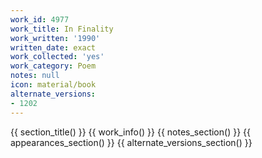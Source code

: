 ```yaml
---
work_id: 4977
work_title: In Finality
work_written: '1990'
written_date: exact
work_collected: 'yes'
work_category: Poem
notes: null
icon: material/book
alternate_versions:
- 1202
---
```


{{ section_title() }}
{{ work_info() }}
{{ notes_section() }}
{{ appearances_section() }}
{{ alternate_versions_section() }}